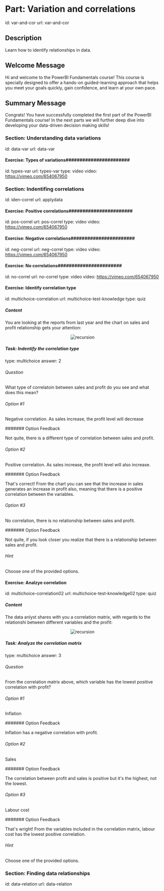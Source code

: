 # Part: Variation and correlations
id: var-and-cor
url: var-and-cor

## Description

Learn how to identify relationships in data.

## Welcome Message

Hi and welcome to the PowerBI Fundamentals course! This course is specially designed to offer a hands-on guided-learning approach that helps you meet your goals quickly, gain confidence, and learn at your own pace. 

## Summary Message

Congrats! You have successfully completed the first part of the PowerBI Fundamentals course! In the next parts we will further deep dive into developing your data-driven decision making skills!


### Section: Understanding data variations
id: data-var
url: data-var

#### Exercise: Types of variations#######################
id: types-var
url: types-var
type: video
video: https://vimeo.com/654067950


### Section: Indentifing correlations
id: iden-correl
url: applydata

#### Exercise: Positive correlations#######################
id: pos-correl
url: pos-correl
type: video
video: https://vimeo.com/654067950

#### Exercise: Negative correlations#######################
id: neg-correl
url: neg-correl
type: video
video: https://vimeo.com/654067950

#### Exercise: No correlations#######################
id: no-correl
url: no-correl
type: video
video: https://vimeo.com/654067950

#### Exercise: Identify correlation type
id: multichoice-correlation
url: multichoice-test-knowledge
type: quiz

##### Content

<p>You are looking at the reports from last year and the chart on sales and profit relationship gets your attention:<p>


<p align="middle"><img src="https://drive.google.com/uc?export=download&id=1LcAoo51Q1jDtKLwEXqPy4YihBMEoW0or" alt="recursion" align="middle" style="max-width: 100%"></p>


##### Task: Indentify the correlation type
type: multichoice
answer: 2

###### Question

<p>What type of correlatoin between sales and profit do you see and what does this mean?</p>

###### Option #1

<p>Negative correlation. As sales increase, the profit level will decrease</p>

####### Option Feedback

<p>Not quite, there is a different type of correlation between sales and profit.</p>

###### Option #2

<p>Positive correlation. As sales increase, the profit level will also increase.</p>

####### Option Feedback

<p>That's correct! From the chart you can see that the increase in sales generates an increase in profit also, meaning that there is a positive correlation between the variables.</p>

###### Option #3

<p>No correlation, there is no relationship between sales and profit.</p>

####### Option Feedback

<p>Not quite, if you look closer you realize that there is a relationship between sales and profit.</p>

###### Hint

<p>Choose one of the provided options.</p>


#### Exercise: Analzye correlation
id: multichoice-correlation02
url: multichoice-test-knowledge02
type: quiz

##### Content

<p>The data anlyst shares with you a correlation matrix, with regards to the relationshi between different variables and the profit:<p>


<p align="middle"><img src="https://drive.google.com/uc?export=download&id=1Mr-XjuUgcr_UYVF7tgV_eSKIU7SK6Jox" alt="recursion" align="middle" style="max-width: 100%"></p>


##### Task: Analyze the correlation matrix
type: multichoice
answer: 3

###### Question

<p>From the correlation matrix above, which variable has the lowest positive correlation with profit?</p>

###### Option #1

<p>Inflation</p>

####### Option Feedback

<p>Inflation has a negative correlation with profit.</p>

###### Option #2

<p>Sales</p>

####### Option Feedback

<p>The correlation between profit and sales is positive but it's the highest, not the lowest.</p>

###### Option #3

<p>Labour cost</p>

####### Option Feedback

<p>That's wright! From the variables included in the correlation matrix, labour cost has the lowest positive correlation.</p>

###### Hint

<p>Choose one of the provided options.</p>



### Section: Finding data relationships
id: data-relation
url: data-relation